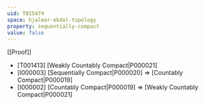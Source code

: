 ```yaml
---
uid: T015474
space: hjalmar-ekdal-topology
property: sequentially-compact
value: false
---
```

[[Proof]]

* [T001413] [Weakly Countably Compact|P000021]
* [I000003] [Sequentially Compact|P000020] => [Countably Compact|P000019]
* [I000002] [Countably Compact|P000019] => [Weakly Countably Compact|P000021]

